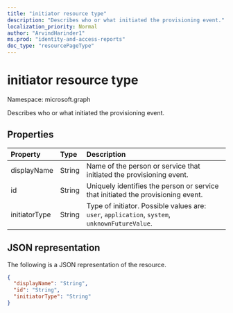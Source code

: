 ```yaml
---
title: "initiator resource type"
description: "Describes who or what initiated the provisioning event."
localization_priority: Normal
author: "ArvindHarinder1"
ms.prod: "identity-and-access-reports"
doc_type: "resourcePageType"
---
```


# initiator resource type

Namespace: microsoft.graph

Describes who or what initiated the provisioning event. 

## Properties

| Property     | Type        | Description |
|:-------------|:------------|:------------|
|displayName|String|Name of the person or service that initiated the provisioning event.|
|id|String|Uniquely identifies the person or service that initiated the provisioning event.|
|initiatorType|String| Type of initiator. Possible values are: `user`, `application`, `system`, `unknownFutureValue`.|

## JSON representation

The following is a JSON representation of the resource.

<!-- {
  "blockType": "resource",
  "optionalProperties": [

  ],
  "@odata.type": "microsoft.graph.initiator",
  "baseType": null
}-->

```json
{
  "displayName": "String",
  "id": "String",
  "initiatorType": "String"
}
```

<!-- uuid: 16cd6b66-4b1a-43a1-adaf-3a886856ed98
2019-02-04 14:57:30 UTC -->
<!-- {
  "type": "#page.annotation",
  "description": "initiator resource",
  "keywords": "",
  "section": "documentation",
  "tocPath": ""
}-->


